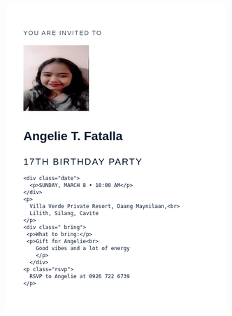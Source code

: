 <!DOCTYPE html>
<html lang="en">
<head>
  <meta charset="UTF-8">
  <meta name="viewport" content="width=device-width, initial-scale=1.0">
  <title>Birthday Invitation</title>
  <style>
    body {
      font-family: arial, serif;
      background:  linear-gradient (top to bottom #ffffff, #d7ecff);
      color: #0a1a2f;
    }
      .invitation {
      max-width: 600px;
      background: #fff ;
      padding: 40px;
      }
    .invitation img {
      width: 150px;
      height: 150px;
    }

    h1 {
      margin: 15px 0 5px;
      font-size: 32px;
    }

    h2 {
      font-weight: normal;
      letter-spacing: 2px;
    }

    .date {
      margin: 20px 0;
      font-weight: bold;
      font-size: 18px;
    }

    .rsvp {
      margin-top: 25px;
      font-size: 16px;
    }

    .top-text {
      letter-spacing: 2px;
      color: #3b4a5a;
      font-size: 14px;
      margin-bottom: 20px;
    }
  </style>
</head>
<body>
  <div class="invitation">
    <p class="top-text">YOU ARE INVITED TO</p>
    <img src="b5a5862e-e6bb-4df2-a56c-21f502dd3a36.jpg" alt="Angelie Fatalla">
    <h1>Angelie T. Fatalla</h1>
    <h2>17TH BIRTHDAY PARTY</h2>

    <div class="date">
      <p>SUNDAY, MARCH 8 • 10:00 AM</p>
    </div>
    <p>
      Villa Verde Private Resort, Daang Maynilaan,<br>
      Lilith, Silang, Cavite
    </p>
    <div class=" bring">
     <p>What to bring:</p>
     <p>Gift for Angelie<br>
        Good vibes and a lot of energy
        </p> 
      </div>
    <p class="rsvp">
      RSVP to Angelie at 0926 722 6739
    </p>
  </div>
</body>
</html>
